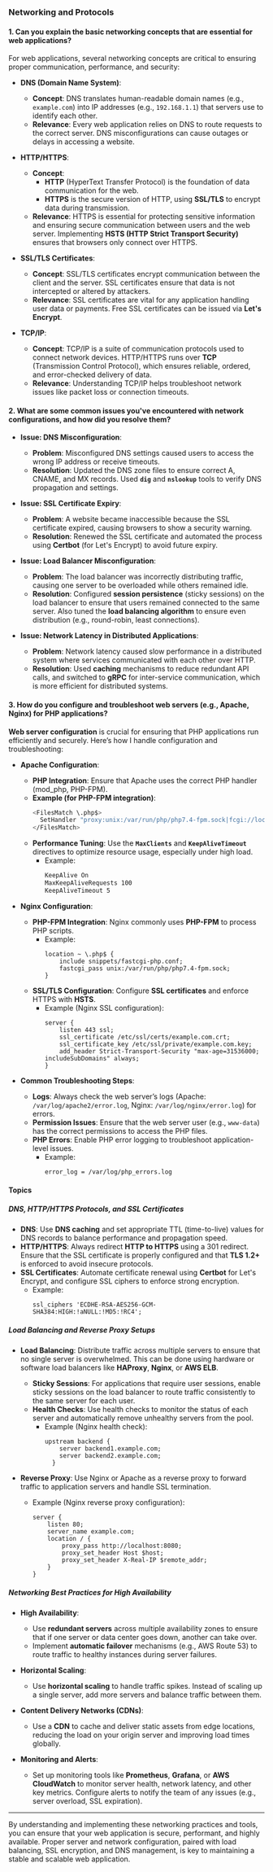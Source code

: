 ### **Networking and Protocols**

#### **1. Can you explain the basic networking concepts that are essential for web applications?**

For web applications, several networking concepts are critical to ensuring proper communication, performance, and security:

- **DNS (Domain Name System)**:
  - **Concept**: DNS translates human-readable domain names (e.g., `example.com`) into IP addresses (e.g., `192.168.1.1`) that servers use to identify each other.
  - **Relevance**: Every web application relies on DNS to route requests to the correct server. DNS misconfigurations can cause outages or delays in accessing a website.

- **HTTP/HTTPS**:
  - **Concept**: 
    - **HTTP** (HyperText Transfer Protocol) is the foundation of data communication for the web.
    - **HTTPS** is the secure version of HTTP, using **SSL/TLS** to encrypt data during transmission.
  - **Relevance**: HTTPS is essential for protecting sensitive information and ensuring secure communication between users and the web server. Implementing **HSTS (HTTP Strict Transport Security)** ensures that browsers only connect over HTTPS.
  
- **SSL/TLS Certificates**:
  - **Concept**: SSL/TLS certificates encrypt communication between the client and the server. SSL certificates ensure that data is not intercepted or altered by attackers.
  - **Relevance**: SSL certificates are vital for any application handling user data or payments. Free SSL certificates can be issued via **Let's Encrypt**.

- **TCP/IP**:
  - **Concept**: TCP/IP is a suite of communication protocols used to connect network devices. HTTP/HTTPS runs over **TCP** (Transmission Control Protocol), which ensures reliable, ordered, and error-checked delivery of data.
  - **Relevance**: Understanding TCP/IP helps troubleshoot network issues like packet loss or connection timeouts.

#### **2. What are some common issues you've encountered with network configurations, and how did you resolve them?**

- **Issue: DNS Misconfiguration**:
  - **Problem**: Misconfigured DNS settings caused users to access the wrong IP address or receive timeouts.
  - **Resolution**: Updated the DNS zone files to ensure correct A, CNAME, and MX records. Used **`dig`** and **`nslookup`** tools to verify DNS propagation and settings.

- **Issue: SSL Certificate Expiry**:
  - **Problem**: A website became inaccessible because the SSL certificate expired, causing browsers to show a security warning.
  - **Resolution**: Renewed the SSL certificate and automated the process using **Certbot** (for Let's Encrypt) to avoid future expiry.

- **Issue: Load Balancer Misconfiguration**:
  - **Problem**: The load balancer was incorrectly distributing traffic, causing one server to be overloaded while others remained idle.
  - **Resolution**: Configured **session persistence** (sticky sessions) on the load balancer to ensure that users remained connected to the same server. Also tuned the **load balancing algorithm** to ensure even distribution (e.g., round-robin, least connections).

- **Issue: Network Latency in Distributed Applications**:
  - **Problem**: Network latency caused slow performance in a distributed system where services communicated with each other over HTTP.
  - **Resolution**: Used **caching** mechanisms to reduce redundant API calls, and switched to **gRPC** for inter-service communication, which is more efficient for distributed systems.

#### **3. How do you configure and troubleshoot web servers (e.g., Apache, Nginx) for PHP applications?**

**Web server configuration** is crucial for ensuring that PHP applications run efficiently and securely. Here’s how I handle configuration and troubleshooting:

- **Apache Configuration**:
  - **PHP Integration**: Ensure that Apache uses the correct PHP handler (mod_php, PHP-FPM).
  - **Example (for PHP-FPM integration)**:
    ```bash
    <FilesMatch \.php$>
      SetHandler "proxy:unix:/var/run/php/php7.4-fpm.sock|fcgi://localhost/"
    </FilesMatch>
    ```
  - **Performance Tuning**: Use the **`MaxClients`** and **`KeepAliveTimeout`** directives to optimize resource usage, especially under high load.
    - Example:
      ```bash
      KeepAlive On
      MaxKeepAliveRequests 100
      KeepAliveTimeout 5
      ```

- **Nginx Configuration**:
  - **PHP-FPM Integration**: Nginx commonly uses **PHP-FPM** to process PHP scripts.
    - Example:
      ```nginx
      location ~ \.php$ {
          include snippets/fastcgi-php.conf;
          fastcgi_pass unix:/var/run/php/php7.4-fpm.sock;
      }
      ```
  - **SSL/TLS Configuration**: Configure **SSL certificates** and enforce HTTPS with **HSTS**.
    - Example (Nginx SSL configuration):
      ```nginx
      server {
          listen 443 ssl;
          ssl_certificate /etc/ssl/certs/example.com.crt;
          ssl_certificate_key /etc/ssl/private/example.com.key;
          add_header Strict-Transport-Security "max-age=31536000; includeSubDomains" always;
      }
      ```

- **Common Troubleshooting Steps**:
  - **Logs**: Always check the web server’s logs (Apache: `/var/log/apache2/error.log`, Nginx: `/var/log/nginx/error.log`) for errors.
  - **Permission Issues**: Ensure that the web server user (e.g., `www-data`) has the correct permissions to access the PHP files.
  - **PHP Errors**: Enable PHP error logging to troubleshoot application-level issues.
    - Example:
      ```bash
      error_log = /var/log/php_errors.log
      ```

#### **Topics**

##### **DNS, HTTP/HTTPS Protocols, and SSL Certificates**

- **DNS**: Use **DNS caching** and set appropriate TTL (time-to-live) values for DNS records to balance performance and propagation speed.
- **HTTP/HTTPS**: Always redirect **HTTP to HTTPS** using a 301 redirect. Ensure that the SSL certificate is properly configured and that **TLS 1.2+** is enforced to avoid insecure protocols.
- **SSL Certificates**: Automate certificate renewal using **Certbot** for Let's Encrypt, and configure SSL ciphers to enforce strong encryption.
  - Example:
    ```nginx
    ssl_ciphers 'ECDHE-RSA-AES256-GCM-SHA384:HIGH:!aNULL:!MD5:!RC4';
    ```

##### **Load Balancing and Reverse Proxy Setups**

- **Load Balancing**: Distribute traffic across multiple servers to ensure that no single server is overwhelmed. This can be done using hardware or software load balancers like **HAProxy**, **Nginx**, or **AWS ELB**.
  - **Sticky Sessions**: For applications that require user sessions, enable sticky sessions on the load balancer to route traffic consistently to the same server for each user.
  - **Health Checks**: Use health checks to monitor the status of each server and automatically remove unhealthy servers from the pool.
    - Example (Nginx health check):
      ```nginx
      upstream backend {
          server backend1.example.com;
          server backend2.example.com;
        }
      ```

- **Reverse Proxy**: Use Nginx or Apache as a reverse proxy to forward traffic to application servers and handle SSL termination.
  - Example (Nginx reverse proxy configuration):
    ```nginx
    server {
        listen 80;
        server_name example.com;
        location / {
            proxy_pass http://localhost:8080;
            proxy_set_header Host $host;
            proxy_set_header X-Real-IP $remote_addr;
        }
    }
    ```

##### **Networking Best Practices for High Availability**

- **High Availability**:
  - Use **redundant servers** across multiple availability zones to ensure that if one server or data center goes down, another can take over.
  - Implement **automatic failover** mechanisms (e.g., AWS Route 53) to route traffic to healthy instances during server failures.
  
- **Horizontal Scaling**:
  - Use **horizontal scaling** to handle traffic spikes. Instead of scaling up a single server, add more servers and balance traffic between them.

- **Content Delivery Networks (CDNs)**:
  - Use a **CDN** to cache and deliver static assets from edge locations, reducing the load on your origin server and improving load times globally.

- **Monitoring and Alerts**:
  - Set up monitoring tools like **Prometheus**, **Grafana**, or **AWS CloudWatch** to monitor server health, network latency, and other key metrics. Configure alerts to notify the team of any issues (e.g., server overload, SSL expiration).

---

By understanding and implementing these networking practices and tools, you can ensure that your web application is secure, performant, and highly available. Proper server and network configuration, paired with load balancing, SSL encryption, and DNS management, is key to maintaining a stable and scalable web application.